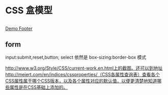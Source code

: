# CSS 盒模型

>

## 

[Demo Footer](/articles/css-box-model/demo/footer.html)

## form

input:submit,reset,button; select 依然是 box-sizing:border-box 模式


http://www.w3.org/Style/CSS/current-work.en.html上的截图。还可以到地址http://meiert.com/en/indices/cssproperties/（CSS各属性查询表）查看各个CSS属性属于哪个CSS版本，以及各个属性对应的默认值，以便更清楚地知道哪些属性是在CSS基础上添加的。




